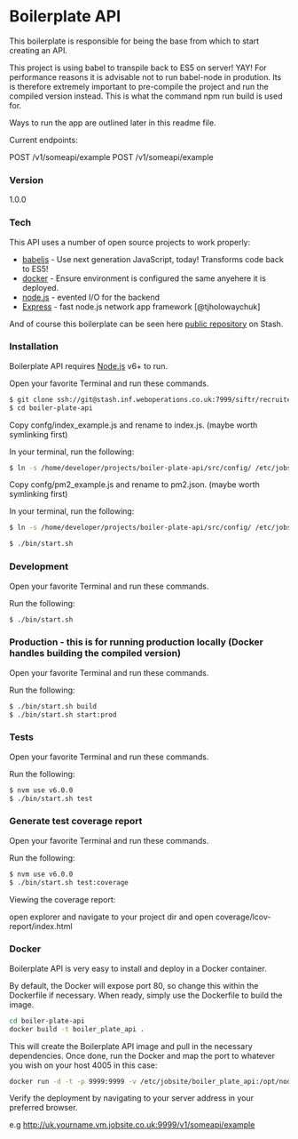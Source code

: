 # Boilerplate API

This boilerplate is responsible for being the base from which to start creating an API.

This project is using babel to transpile back to ES5 on server! YAY! For performance reasons it is advisable not to run babel-node in prodution.
Its is therefore extremely important to pre-compile the project and run the compiled version instead. This is what the command npm run build
is used for. 

Ways to run the app are outlined later in this readme file.

Current endpoints:

POST /v1/someapi/example
POST /v1/someapi/example

### Version
1.0.0

### Tech

This API uses a number of open source projects to work properly:

* [babeljs] - Use next generation JavaScript, today! Transforms code back to ES5!
* [docker] - Ensure environment is configured the same anyehere it is deployed.
* [node.js] - evented I/O for the backend
* [Express] - fast node.js network app framework [@tjholowaychuk]

And of course this boilerplate can be seen here [public repository][git-repo-url]
 on Stash.

### Installation

Boilerplate API requires [Node.js](https://nodejs.org/) v6+ to run.

Open your favorite Terminal and run these commands.

```sh
$ git clone ssh://git@stash.inf.weboperations.co.uk:7999/siftr/recruiter-boilerplate-api.git
$ cd boiler-plate-api
```

Copy confg/index_example.js and rename to index.js. (maybe worth symlinking first)

In your terminal, run the following:

```sh
$ ln -s /home/developer/projects/boiler-plate-api/src/config/ /etc/jobsite/boiler_plate_api/index.js
```

Copy confg/pm2_example.js and rename to pm2.json. (maybe worth symlinking first)

In your terminal, run the following:

```sh
$ ln -s /home/developer/projects/boiler-plate-api/src/config/ /etc/jobsite/boiler_plate_api/pm2.json
```

```sh
$ ./bin/start.sh
```

### Development

Open your favorite Terminal and run these commands.

Run the following:

```sh
$ ./bin/start.sh
```

### Production - this is for running production locally (Docker handles building the compiled version)

Open your favorite Terminal and run these commands.

Run the following:

```sh
$ ./bin/start.sh build
$ ./bin/start.sh start:prod
```

### Tests

Open your favorite Terminal and run these commands.

Run the following:

```sh
$ nvm use v6.0.0
$ ./bin/start.sh test
```

### Generate test coverage report

Open your favorite Terminal and run these commands.

Run the following:

```sh
$ nvm use v6.0.0
$ ./bin/start.sh test:coverage
```

Viewing the coverage report:

open explorer and navigate to your project dir and open coverage/lcov-report/index.html

### Docker
Boilerplate API is very easy to install and deploy in a Docker container.

By default, the Docker will expose port 80, so change this within the Dockerfile if necessary. When ready, simply use the Dockerfile to build the image.

```sh
cd boiler-plate-api
docker build -t boiler_plate_api .
```

This will create the Boilerplate API image and pull in the necessary dependencies. Once done, run the Docker and map the port to whatever you wish on your host 4005 in this case:

```sh
docker run -d -t -p 9999:9999 -v /etc/jobsite/boiler_plate_api:/opt/nodeapp/config -v /etc/jobsite/oracle:/etc/jobsite/oracle -v /var/lib/docker/logs/boiler_plate_api/logs:/opt/boiler_plate_api/logs --name boiler_plate_api --restart=always boiler_plate_api
```

Verify the deployment by navigating to your server address in your preferred browser.

e.g http://uk.yourname.vm.jobsite.co.uk:9999/v1/someapi/example

[//]: # (These are reference links used in the body of this note and get stripped out when the markdown processor does its job. There is no need to format nicely because it shouldn't be seen. Thanks SO - http://stackoverflow.com/questions/4823468/store-comments-in-markdown-syntax)


   [babeljs]: <https://babeljs.io/>
   [docker]: <https://www.docker.com/>
   [git-repo-url]: <http://stash.inf.weboperations.co.uk:7990/projects/SIFTR/repos/recruiter-boilerplate-api/browse>
   [git-clone-url]: <ssh://git@stash.inf.weboperations.co.uk:7999/siftr/recruiter-boilerplate-api.git>
   [node.js]: <http://nodejs.org>
   [express]: <http://expressjs.com>
